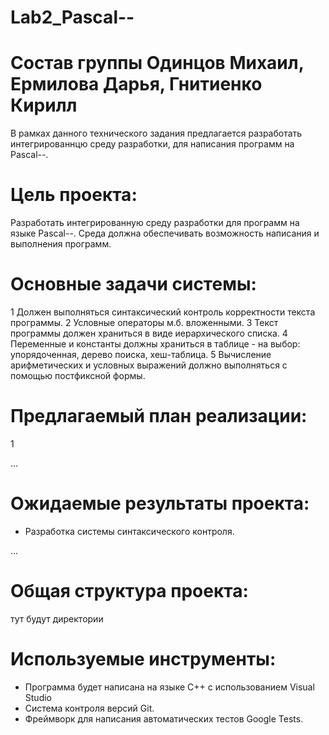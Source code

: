 # Lab2_Pascal--

# Состав группы Одинцов Михаил, Ермилова Дарья, Гнитиенко Кирилл
В рамках данного технического задания предлагается разработать интегрированнцю среду разработки, для написания программ на Pascal--.

# Цель проекта: 

Разработать интегрированную среду разработки для программ на языке Pascal--. Среда должна обеспечивать возможность написания и выполнения программ.

# Основные задачи системы:
1 Должен выполняться синтаксический контроль корректности текста программы.
2 Условные операторы м.б. вложенными.
3 Текст программы должен храниться в виде иерархического списка.
4 Переменные и константы должны храниться в таблице - на выбор: упорядоченная, дерево поиска, хеш-таблица.
5 Вычисление арифметических и условных выражений должно выполняться с помощью постфиксной формы.


# Предлагаемый план реализации:

1 

...

# Ожидаемые результаты проекта:
- Разработка системы синтаксического контроля.
  
...

# Общая структура проекта:
тут будут директории

# Используемые инструменты:
- Программа будет написана на языке С++ с использованием Visual Studio
- Система контроля версий Git.
- Фреймворк для написания автоматических тестов Google Tests.
  


